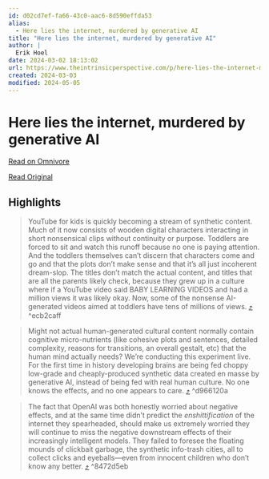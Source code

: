 ```yaml
---
id: d02cd7ef-fa66-43c0-aac6-8d590effda53
alias:
  - Here lies the internet, murdered by generative AI
title: "Here lies the internet, murdered by generative AI"
author: |
  Erik Hoel
date: 2024-03-02 18:13:02
url: https://www.theintrinsicperspective.com/p/here-lies-the-internet-murdered-by
created: 2024-03-03
modified: 2024-05-05
---
```


# Here lies the internet, murdered by generative AI

[Read on Omnivore](https://omnivore.app/me/here-lies-the-internet-murdered-by-generative-ai-18e005e96c4)

[Read Original](https://www.theintrinsicperspective.com/p/here-lies-the-internet-murdered-by)

## Highlights

> YouTube for kids is quickly becoming a stream of synthetic content. Much of it now consists of wooden digital characters interacting in short nonsensical clips without continuity or purpose. Toddlers are forced to sit and watch this runoff because no one is paying attention. And the toddlers themselves can’t discern that characters come and go and that the plots don’t make sense and that it’s all just incoherent dream-slop. The titles don’t match the actual content, and titles that are all the parents likely check, because they grew up in a culture where if a YouTube video said BABY LEARNING VIDEOS and had a million views it was likely okay. Now, some of the nonsense AI-generated videos aimed at toddlers have tens of millions of views. [⤴️](https://omnivore.app/me/here-lies-the-internet-murdered-by-generative-ai-18e005e96c4#ecb2caff-3ff8-4a93-a5ea-301b3a89b264)  ^ecb2caff

> Might not actual human-generated cultural content normally contain cognitive micro-nutrients (like cohesive plots and sentences, detailed complexity, reasons for transitions, an overall gestalt, etc) that the human mind actually needs? We’re conducting this experiment live. For the first time in history developing brains are being fed choppy low-grade and cheaply-produced synthetic data created en masse by generative AI, instead of being fed with real human culture. No one knows the effects, and no one appears to care. [⤴️](https://omnivore.app/me/here-lies-the-internet-murdered-by-generative-ai-18e005e96c4#d966120a-1b93-4e4a-a1f6-961e7d2d6bac)  ^d966120a

> The fact that OpenAI was both honestly worried about negative effects, and at the same time didn’t predict the _enshittification_ of the internet they spearheaded, should make us extremely worried they will continue to miss the negative downstream effects of their increasingly intelligent models. They failed to foresee the floating mounds of clickbait garbage, the synthetic info-trash cities, all to collect clicks and eyeballs—even from innocent children who don’t know any better. [⤴️](https://omnivore.app/me/here-lies-the-internet-murdered-by-generative-ai-18e005e96c4#8472d5eb-19e6-4b79-b0f2-094cb2a591ec)  ^8472d5eb

